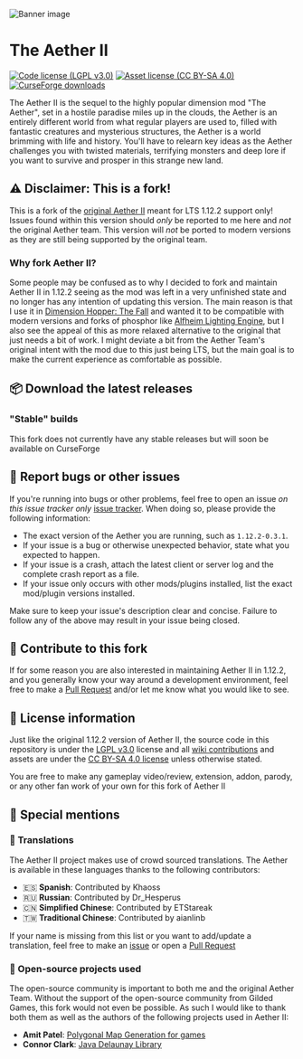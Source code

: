 ![Banner image](doc/banner.webp)

# The Aether II
[![Code license (LGPL v3.0)](https://img.shields.io/badge/code%20license-LGPL%20v3.0-green.svg?style=flat-square)](https://www.gnu.org/licenses/lgpl-3.0.en.html)
[![Asset license (CC BY-SA 4.0)](https://img.shields.io/badge/asset%20license-CC%20BY--SA%204.0-blue.svg?style=flat-square)](https://creativecommons.org/licenses/by-sa/4.0/)
[![CurseForge downloads](http://cf.way2muchnoise.eu/223796.svg)](https://www.curseforge.com/minecraft/mc-mods/the-aether-ii-phosphor-not-included)

The Aether II is the sequel to the highly popular dimension mod "The Aether", set in a hostile paradise miles up in the 
clouds, the Aether is an entirely different world from what regular players are used to, filled with fantastic creatures 
and mysterious structures, the Aether is a world brimming with life and history. You'll have to relearn key ideas as the 
Aether challenges you with twisted materials, terrifying monsters and deep lore if you want to survive and prosper in 
this strange new land.

## :warning: Disclaimer: This is a fork!

This is a fork of the [original Aether II](https://github.com/The-Aether-Team/The-Aether-II) meant for LTS 1.12.2 
support only! Issues found within this version should *only* be reported to me here and *not* the original Aether team.
This version will *not* be ported to modern versions as they are still being supported by the original team.

### Why fork Aether II?

Some people may be confused as to why I decided to fork and maintain Aether II in 1.12.2 seeing as the mod was left in 
a very unfinished state and no longer has any intention of updating this version. The main reason is that I use it in 
[Dimension Hopper: The Fall](https://www.curseforge.com/minecraft/modpacks/dimension-hopper-the-fall) and wanted
it to be compatible with modern versions and forks of phosphor like 
[Alfheim Lighting Engine](https://www.curseforge.com/minecraft/mc-mods/alfheim-lighting-engine), but I also see the
appeal of this as more relaxed alternative to the original that just needs a bit of work. I might deviate a bit from the
Aether Team's original intent with the mod due to this just being LTS, but the main goal is to make the current 
experience as comfortable as possible.


## :package: Download the latest releases
### "Stable" builds
This fork does not currently have any stable releases but will soon be available on CurseForge

## :bug: Report bugs or other issues
If you're running into bugs or other problems, feel free to open an issue *on this issue tracker only* 
[issue tracker](https://github.com/TheComputerizer/The-Aether-II/issues). When doing so, please provide the following 
information:

- The exact version of the Aether you are running, such as `1.12.2-0.3.1`.
- If your issue is a bug or otherwise unexpected behavior, state what you expected to happen.
- If your issue is a crash, attach the latest client or server log and the complete crash report as a file.
- If your issue only occurs with other mods/plugins installed, list the exact mod/plugin versions installed.

Make sure to keep your issue's description clear and concise. Failure to follow any of the above may result in your 
issue being closed.

## :wrench: Contribute to this fork
If for some reason you are also interested in maintaining Aether II in 1.12.2, and you generally know your way around a
development environment, feel free to make a [Pull Request](https://github.com/TheComputerizer/The-Aether-II/pulls) 
and/or let me know what you would like to see.

## :scroll: License information
Just like the original 1.12.2 version of Aether II, the source code in this repository is under the 
[LGPL v3.0](https://www.gnu.org/licenses/lgpl-3.0.en.html) license and all 
[wiki contributions](https://github.com/TheComputerizer/The-Aether-II/wiki) and assets are under the 
[CC BY-SA 4.0 license](https://creativecommons.org/licenses/by-sa/4.0/) unless otherwise stated.

You are free to make any gameplay video/review, extension, addon, parody, or any other fan work of your own for this
fork of Aether II


## :star2: Special mentions
### :speech_balloon: Translations
The Aether II project makes use of crowd sourced translations. The Aether is available in these languages thanks to the 
following contributors:

- :es: **Spanish**: Contributed by Khaoss
- :ru: **Russian**: Contributed by Dr_Hesperus
- :cn: **Simplified Chinese**: Contributed by ETStareak
- :taiwan: **Traditional Chinese**: Contributed by aianlinb

If your name is missing from this list or you want to add/update a translation, feel free to make an
[issue](https://github.com/TheComputerizer/The-Aether-II/issues) or open a
[Pull Request](https://github.com/TheComputerizer/The-Aether-II/pulls)


### :nut_and_bolt: Open-source projects used

The open-source community is important to both me and the original Aether Team. Without the support of the open-source
community from Gilded Games, this fork would not even be possible. As such I would like to thank both them as well as
the authors of the following projects used in Aether II:

- **Amit Patel**: [Polygonal Map Generation for games](http://www-cs-students.stanford.edu/~amitp/game-programming/polygon-map-generation/)
- **Connor Clark**: [Java Delaunay Library](https://github.com/Hoten/Java-Delaunay)
